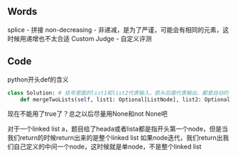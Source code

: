 ## Words
splice - 拼接
non-decreasing - 非递减，是为了严谨，可能会有相同的元素，这时候用递增也不太合适
Custom Judge - 自定义评测

## Code
python开头def的含义
```python
class Solution: # 括号里面的list1和list2代表输入，箭头后面代表输出，都是自动的
    def mergeTwoLists(self, list1: Optional[ListNode], list2: Optional[ListNode]) -> Optional[ListNode]:
```

现在不能用了true了？总之以后尽量用None和not None吧

对于一个linked list a，题目给了heada或者lista都是指开头第一个node，但是当我们return的时候return出来的是整个linked list
如果node迭代，我们return出我们自己定义的中间一个node，这时候就是单node，不是整个linked list
